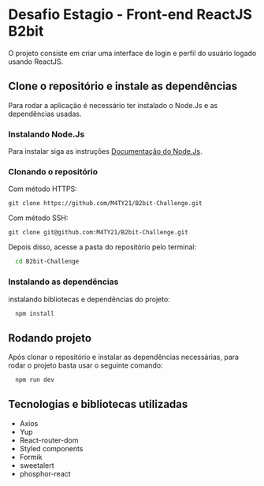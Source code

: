 # Desafio Estagio - Front-end ReactJS B2bit

O projeto consiste em criar uma interface de login e perfil do usuário logado usando ReactJS.

## Clone o repositório e instale as dependências

Para rodar a aplicação é necessário ter instalado o Node.Js e as dependências usadas.

### Instalando Node.Js

Para instalar siga as instruções [Documentação do Node.Js](https://nodejs.org/pt-br/download/).

### Clonando o repositório

Com método HTTPS:

```git
git clone https://github.com/M4TY21/B2bit-Challenge.git
```

Com método SSH:

```git
git clone git@github.com:M4TY21/B2bit-Challenge.git
```

Depois disso, acesse a pasta do repositório pelo terminal:

```bash
  cd B2bit-Challenge
```

### Instalando as dependências

instalando bibliotecas e dependências do projeto:

```bash
  npm install
```

## Rodando projeto

Após clonar o repositório e instalar as dependências necessárias, para rodar o projeto basta usar o seguinte comando:

```bash
  npm run dev
```

## Tecnologias e bibliotecas utilizadas

- Axios
- Yup
- React-router-dom
- Styled components
- Formik
- sweetalert
- phosphor-react
